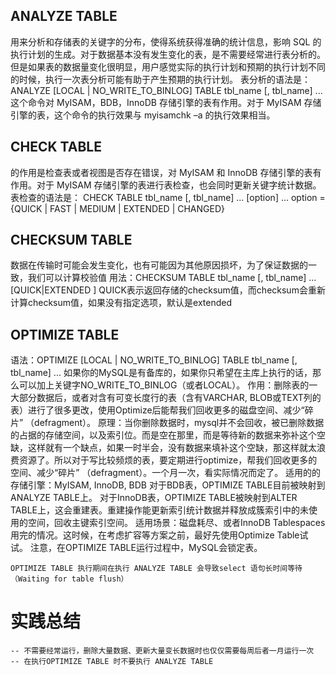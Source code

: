 ## ANALYZE TABLE 
用来分析和存储表的关键字的分布，使得系统获得准确的统计信息，影响 SQL 的执行计划的生成。对于数据基本没有发生变化的表，是不需要经常进行表分析的。但是如果表的数据量变化很明显，用户感觉实际的执行计划和预期的执行计划不同的时候，执行一次表分析可能有助于产生预期的执行计划。
表分析的语法是：
ANALYZE [LOCAL | NO_WRITE_TO_BINLOG] TABLE tbl_name [, tbl_name] ...
这个命令对 MyISAM，BDB，InnoDB 存储引擎的表有作用。对于 MyISAM 存储引擎的表，这个命令的执行效果与 myisamchk –a 的执行效果相当。

## CHECK TABLE 
的作用是检查表或者视图是否存在错误，对 MyISAM 和 InnoDB 存储引擎的表有作用。对于 MyISAM 存储引擎的表进行表检查，也会同时更新关键字统计数据。
表检查的语法是：
CHECK TABLE tbl_name [, tbl_name] ... [option] ... option = {QUICK | FAST | MEDIUM | EXTENDED | CHANGED}

## CHECKSUM TABLE 
数据在传输时可能会发生变化，也有可能因为其他原因损坏，为了保证数据的一致，我们可以计算校验值
用法：CHECKSUM TABLE tbl_name [, tbl_name] ...[QUICK|EXTENDED ]
QUICK表示返回存储的checksum值，而checksum会重新计算checksum值，如果没有指定选项，默认是extended

## OPTIMIZE TABLE
语法：OPTIMIZE [LOCAL | NO_WRITE_TO_BINLOG] TABLE tbl_name [, tbl_name] ...
如果你的MySQL是有备库的，如果你只希望在主库上执行的话，那么可以加上关键字NO_WRITE_TO_BINLOG（或者LOCAL）。
作用：删除表的一大部分数据后，或者对含有可变长度行的表（含有VARCHAR, BLOB或TEXT列的表）进行了很多更改，使用Optimize后能帮我们回收更多的磁盘空间、减少“碎片” （defragment）。
原理：当你删除数据时，mysql并不会回收，被已删除数据的占据的存储空间，以及索引位。而是空在那里，而是等待新的数据来弥补这个空缺，这样就有一个缺点，如果一时半会，没有数据来填补这个空缺，那这样就太浪费资源了。所以对于写比较频烦的表，要定期进行optimize，帮我们回收更多的空间、减少“碎片” （defragment）。一个月一次，看实际情况而定了。
适用的的存储引擎：MyISAM, InnoDB, BDB
对于BDB表，OPTIMIZE TABLE目前被映射到ANALYZE TABLE上。
对于InnoDB表，OPTIMIZE TABLE被映射到ALTER TABLE上，这会重建表。重建操作能更新索引统计数据并释放成簇索引中的未使用的空间，回收主键索引空间。
适用场景：磁盘耗尽、或者InnoDB Tablespaces用完的情况。这时候，在考虑扩容等方案之前，最好先使用Optimize Table试试。
注意，在OPTIMIZE TABLE运行过程中，MySQL会锁定表。
```
OPTIMIZE TABLE 执行期间在执行 ANALYZE TABLE 会导致select 语句长时间等待 （Waiting for table flush）
```


# 实践总结

    -- 不需要经常运行，删除大量数据、更新大量变长数据时也仅仅需要每周后者一月运行一次
    -- 在执行OPTIMIZE TABLE 时不要执行 ANALYZE TABLE 
